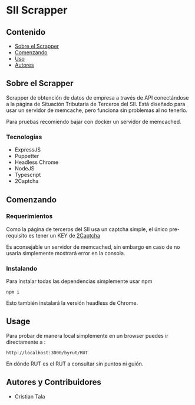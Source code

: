 # SII Scrapper

## Contenido

- [Sobre el Scrapper](#about)
- [Comenzando](#getting_started)
- [Uso](#usage)
- [Autores](#authors)

## Sobre el Scrapper <a name = "about"></a>

Scrapper de obtención de datos de empresa a través de API conectándose a la página de Situación Tributaria de Terceros del SII. Está diseñado para usar un servidor de memcache, pero funciona sin problemas al no tenerlo.

Para pruebas recomiendo bajar con docker un servidor de memcached.

### Tecnologías

- ExpressJS
- Puppetter
- Headless Chrome
- NodeJS
- Typescript
- 2Captcha

## Comenzando <a name = "getting_started"></a>

### Requerimientos

Como la página de terceros del SII usa un captcha simple, el único pre-requisito es tener un KEY de [2Captcha](https://2captcha.com?from=9243447)

Es aconsejable un servidor de memcached, sin embargo en caso de no usarla simplemente mostrará error en la consola.

### Instalando

Para instalar todas las dependencias simplemente usar npm

```
npm i
```

Esto también instalará la versión headless de Chrome.

## Usage <a name = "usage"></a>

Para probar de manera local simplemente en un browser puedes ir directamente a :

`http://localhost:3000/byrut/RUT`

En dónde RUT es el RUT a consultar sin puntos ni guión.

## Autores y Contribuidores <a name = "authors"></a>

- Cristian Tala
